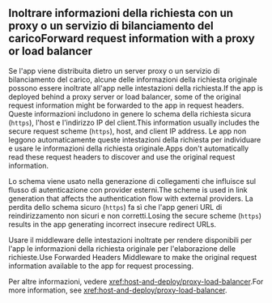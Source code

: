 ## <a name="forward-request-information-with-a-proxy-or-load-balancer"></a><span data-ttu-id="b4f71-101">Inoltrare informazioni della richiesta con un proxy o un servizio di bilanciamento del carico</span><span class="sxs-lookup"><span data-stu-id="b4f71-101">Forward request information with a proxy or load balancer</span></span>

<span data-ttu-id="b4f71-102">Se l'app viene distribuita dietro un server proxy o un servizio di bilanciamento del carico, alcune delle informazioni della richiesta originale possono essere inoltrate all'app nelle intestazioni della richiesta.</span><span class="sxs-lookup"><span data-stu-id="b4f71-102">If the app is deployed behind a proxy server or load balancer, some of the original request information might be forwarded to the app in request headers.</span></span> <span data-ttu-id="b4f71-103">Queste informazioni includono in genere lo schema della richiesta sicura (`https`), l'host e l'indirizzo IP del client.</span><span class="sxs-lookup"><span data-stu-id="b4f71-103">This information usually includes the secure request scheme (`https`), host, and client IP address.</span></span> <span data-ttu-id="b4f71-104">Le app non leggono automaticamente queste intestazioni della richiesta per individuare e usare le informazioni della richiesta originale.</span><span class="sxs-lookup"><span data-stu-id="b4f71-104">Apps don't automatically read these request headers to discover and use the original request information.</span></span>

<span data-ttu-id="b4f71-105">Lo schema viene usato nella generazione di collegamenti che influisce sul flusso di autenticazione con provider esterni.</span><span class="sxs-lookup"><span data-stu-id="b4f71-105">The scheme is used in link generation that affects the authentication flow with external providers.</span></span> <span data-ttu-id="b4f71-106">La perdita dello schema sicuro (`https`) fa sì che l'app generi URL di reindirizzamento non sicuri e non corretti.</span><span class="sxs-lookup"><span data-stu-id="b4f71-106">Losing the secure scheme (`https`) results in the app generating incorrect insecure redirect URLs.</span></span>

<span data-ttu-id="b4f71-107">Usare il middleware delle intestazioni inoltrate per rendere disponibili per l'app le informazioni della richiesta originale per l'elaborazione delle richieste.</span><span class="sxs-lookup"><span data-stu-id="b4f71-107">Use Forwarded Headers Middleware to make the original request information available to the app for request processing.</span></span>

<span data-ttu-id="b4f71-108">Per altre informazioni, vedere <xref:host-and-deploy/proxy-load-balancer>.</span><span class="sxs-lookup"><span data-stu-id="b4f71-108">For more information, see <xref:host-and-deploy/proxy-load-balancer>.</span></span>

